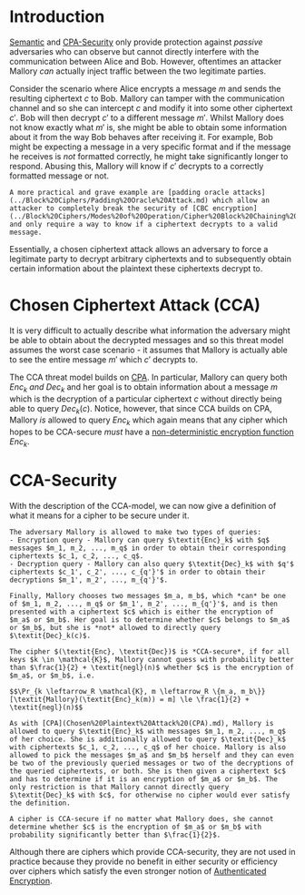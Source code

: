 # Introduction
[Semantic](Ciphertext-Only%20Attack%20(COA)/Semantic%20Security.md) and [CPA-Security](Chosen%20Plaintext%20Attack%20(CPA).md) only provide protection against *passive* adversaries who can observe but cannot directly interfere with the communication between Alice and Bob. However, oftentimes an attacker Mallory *can* actually inject traffic between the two legitimate parties.

Consider the scenario where Alice encrypts a message $m$ and sends the resulting ciphertext $c$ to Bob. Mallory can tamper with the communication channel and so she can intercept $c$ and modify it into some other ciphertext $c'$. Bob will then decrypt $c'$ to a different message $m'$. Whilst Mallory does not know exactly what $m'$ is, she might be able to obtain some information about it from the way Bob behaves after receiving it. For example, Bob might be expecting a message in a very specific format and if the message he receives is *not* formatted correctly, he might take significantly longer to respond. Abusing this, Mallory will know if $c'$ decrypts to a correctly formatted message or not.

```admonish example
A more practical and grave example are [padding oracle attacks](../Block%20Ciphers/Padding%20Oracle%20Attack.md) which allow an attacker to completely break the security of [CBC encryption](../Block%20Ciphers/Modes%20of%20Operation/Cipher%20Block%20Chaining%20(CBC)%20Mode.md) and only require a way to know if a ciphertext decrypts to a valid message.
```

Essentially, a chosen ciphertext attack allows an adversary to force a legitimate party to decrypt arbitrary ciphertexts and to subsequently obtain certain information about the plaintext these ciphertexts decrypt to. 

# Chosen Ciphertext Attack (CCA)
It is very difficult to actually describe what information the adversary might be able to obtain about the decrypted messages and so this threat model assumes the worst case scenario - it assumes that Mallory is actually able to see the entire message $m'$ which $c'$ decrypts to.

The CCA threat model builds on [CPA](Chosen%20Plaintext%20Attack%20(CPA).md). In particular, Mallory can query both $\textit{Enc}_k$ *and* $\textit{Dec}_k$ and her goal is to obtain information about a message $m$ which is the decryption of a particular ciphertext $c$ without directly being able to query $\textit{Dec}_k(c)$. Notice, however, that since CCA builds on CPA, Mallory *is* allowed to query $\textit{Enc}_k$ which again means that any cipher which hopes to be CCA-secure *must* have a [non-deterministic encryption function](Chosen%20Plaintext%20Attack%20(CPA).md#admonition-necessity-of-randomness) $\textit{Enc}_k$.

# CCA-Security
With the description of the CCA-model, we can now give a definition of what it means for a cipher to be secure under it.

```admonish danger title="Definition: CCA-Security"
The adversary Mallory is allowed to make two types of queries:
- Encryption query - Mallory can query $\textit{Enc}_k$ with $q$ messages $m_1, m_2, ..., m_q$ in order to obtain their corresponding ciphertexts $c_1, c_2, ..., c_q$.
- Decryption query - Mallory can also query $\textit{Dec}_k$ with $q'$ ciphertexts $c_1', c_2', ..., c_{q'}'$ in order to obtain their decryptions $m_1', m_2', ..., m_{q'}'$. 

Finally, Mallory chooses two messages $m_a, m_b$, which *can* be one of $m_1, m_2, ..., m_q$ or $m_1', m_2', ..., m_{q'}'$, and is then presented with a ciphertext $c$ which is either the encryption of $m_a$ or $m_b$. Her goal is to determine whether $c$ belongs to $m_a$ or $m_b$, but she is *not* allowed to directly query $\textit{Dec}_k(c)$. 

The cipher $(\textit{Enc}, \textit{Dec})$ is *CCA-secure*, if for all keys $k \in \mathcal{K}$, Mallory cannot guess with probability better than $\frac{1}{2} + \textit{negl}(n)$ whether $c$ is the encryption of $m_a$, or $m_b$, i.e.

$$\Pr_{k \leftarrow_R \mathcal{K}, m \leftarrow_R \{m_a, m_b\}}[\textit{Mallory}(\textit{Enc}_k(m)) = m] \le \frac{1}{2} + \textit{negl}(n)$$
```

```admonish tip title="Definition Breakdown"
As with [CPA](Chosen%20Plaintext%20Attack%20(CPA).md), Mallory is allowed to query $\textit{Enc}_k$ with messages $m_1, m_2, ..., m_q$ of her choice. She is additionally allowed to query $\textit{Dec}_k$ with ciphertexts $c_1, c_2, ..., c_q$ of her choice. Mallory is also allowed to pick the messages $m_a$ and $m_b$ herself and they can even be two of the previously queried messages or two of the decryptions of the queried ciphertexts, or both. She is then given a ciphertext $c$ and has to determine if it is an encryption of $m_a$ or $m_b$. The only restriction is that Mallory cannot directly query $\textit{Dec}_k$ with $c$, for otherwise no cipher would ever satisfy the definition.

A cipher is CCA-secure if no matter what Mallory does, she cannot determine whether $c$ is the encryption of $m_a$ or $m_b$ with probability significantly better than $\frac{1}{2}$.
```

Although there are ciphers which provide CCA-security, they are not used in practice because they provide no benefit in either security or efficiency over ciphers which satisfy the even stronger notion of [Authenticated Encryption](../Authenticated%20Encryption.md).